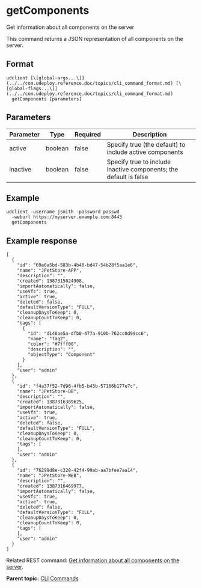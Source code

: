 # getComponents

Get information about all components on the server

This command returns a JSON representation of all components on the server.

## Format

```
udclient [\[global-args...\]](../../com.udeploy.reference.doc/topics/cli_command_format.md) [\[global-flags...\]](../../com.udeploy.reference.doc/topics/cli_command_format.md)
  getComponents [parameters]
```

## Parameters

|Parameter|Type|Required|Description|
|---------|----|--------|-----------|
|active|boolean|false|Specify true \(the default\) to include active components|
|inactive|boolean|false|Specify true to include inactive components; the default is false|

## Example

```
udclient -username jsmith -password passwd 
  -weburl https://myserver.example.com:8443
  getComponents
```

## Example response

```
[
  {
    "id": "69a6a5bd-583b-4b40-bd47-54b28f5aa1e6",
    "name": "JPetStore-APP",
    "description": "",
    "created": 1387315824908,
    "importAutomatically": false,
    "useVfs": true,
    "active": true,
    "deleted": false,
    "defaultVersionType": "FULL",
    "cleanupDaysToKeep": 0,
    "cleanupCountToKeep": 0,
    "tags": [
      {
        "id": "d140ae5a-dfb0-477a-910b-762cc0d99cc6",
        "name": "Tag2",
        "color": "#7fff00",
        "description": "",
        "objectType": "Component"
      }
    ],
    "user": "admin"
  },
  {
    "id": "f4a37f52-7d96-4fb5-b43b-57166b177e7c",
    "name": "JPetStore-DB",
    "description": "",
    "created": 1387316389625,
    "importAutomatically": false,
    "useVfs": true,
    "active": true,
    "deleted": false,
    "defaultVersionType": "FULL",
    "cleanupDaysToKeep": 0,
    "cleanupCountToKeep": 0,
    "tags": [
    ],
    "user": "admin"
  },
  {
    "id": "76299d8e-c328-42f4-99ab-aa7bfee7aa14",
    "name": "JPetStore-WEB",
    "description": "",
    "created": 1387316469977,
    "importAutomatically": false,
    "useVfs": true,
    "active": true,
    "deleted": false,
    "defaultVersionType": "FULL",
    "cleanupDaysToKeep": 0,
    "cleanupCountToKeep": 0,
    "tags": [
    ],
    "user": "admin"
  }
]
```

Related REST command: [Get information about all components on the server](rest_cli_component_get.md).

**Parent topic:** [CLI Commands](../../com.udeploy.reference.doc/topics/cli_commands.md)

